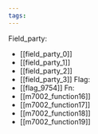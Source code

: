 ```yaml
---
tags:
---
```

Field_party:
- [[field_party_0]]
- [[field_party_1]]
- [[field_party_2]]
- [[field_party_3]]
Flag:
- [[flag_9754]]
Fn:
- [[m7002_function16]]
- [[m7002_function17]]
- [[m7002_function18]]
- [[m7002_function19]]

